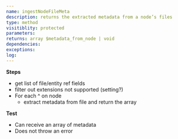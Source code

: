 ```yaml
---
name: ingestNodeFileMeta
description: returns the extracted metadata from a node’s files
type: method
visitiblity: protected
parameters: 
returns: array $metadata_from_node | void
dependencies:
exceptions:
log: 
---
```



**Steps**
- get list of file/entity ref fields
- filter out extensions not supported (setting?)
- For each ^ on node
	- extract metadata from file and return the array

**Test**
- Can receive an array of metadata
- Does not throw an error

